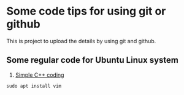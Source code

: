 # Some code tips for using git or github
This is project to upload the details by using git and github.
## Some regular code for Ubuntu Linux system
1. [Simple C++ coding](https://blog.csdn.net/w464960660/article/details/129357160)

```
sudo apt install vim
```
